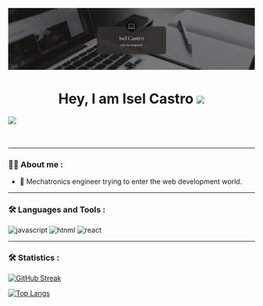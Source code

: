 
<div id="header" align="center">
  <img decoding="async" src="https://github.com/iselcq/iselcq/blob/main/Black%20Minimalist%20Motivation%20Quote%20LinkedIn%20Banner.png" width="800"/>
  <h1>
  Hey, I am Isel Castro
  <img decoding="async" src="https://media.giphy.com/media/hvRJCLFzcasrR4ia7z/giphy.gif" width="30px"/>
</h1>
</div>

[![](https://img.shields.io/badge/LinkedIn-0077B5?style=for-the-badge&logo=linkedin&logoColor=white)](https://www.linkedin.com/in/iselcq/)

<div id="badges" align="center">
<img decoding="async" src="https://visitor-badge-reloaded.herokuapp.com/badge?page_id=noelianav91.noelianav91&color=00cf00" alt=""/>

---
 <div id="header" align="left">

### :woman_technologist: About me : 
- 🤔 Mechatronics engineer trying to enter the web development world. 

---

### :hammer_and_wrench: Languages and Tools :

<div id="header" align="left">
    <img decoding="async" src="https://img.shields.io/badge/JavaScript-323330?style=for-the-badge&logo=javascript&logoColor=F7DF1E" alt="javascript"/>
  </a>
    <img decoding="async" src="https://img.shields.io/badge/HTML5-E34F26?style=for-the-badge&logo=html5&logoColor=white" alt="htnml"/>
  </a>
 <img decoding="async" src="https://img.shields.io/badge/React-20232A?style=for-the-badge&logo=react&logoColor=61DAFB" alt="react"/>
  </a>

</div>

---

### :hammer_and_wrench: Statistics :


[![GitHub Streak](http://github-readme-streak-stats.herokuapp.com?user=iselcq&theme=dark&background=000000)](https://git.io/streak-stats)

[![Top Langs](https://github-readme-stats.vercel.app/api/top-langs/?username=iselcq&layout=compact&theme=vision-friendly-dark)](https://github.com/anuraghazra/github-readme-stats)

<!--
**iselcq/iselcq** is a ✨ _special_ ✨ repository because its `README.md` (this file) appears on your GitHub profile.

Here are some ideas to get you started:

- 🔭 I’m currently working on ...
- 🌱 I’m currently learning ...
- 👯 I’m looking to collaborate on ...
- 🤔 I’m looking for help with ...
- 💬 Ask me about ...
- 📫 How to reach me: ...
- 😄 Pronouns: ...
- ⚡ Fun fact: ...
-->

<!--
**iselcq/iselcq** is a ✨ _special_ ✨ repository because its `README.md` (this file) appears on your GitHub profile.

Here are some ideas to get you started:

- 🔭 I’m currently working on ...
- 🌱 I’m currently learning ...
- 👯 I’m looking to collaborate on ...
- 🤔 I’m looking for help with ...
- 💬 Ask me about ...
- 📫 How to reach me: ...
- 😄 Pronouns: ...
- ⚡ Fun fact: ...
-->
